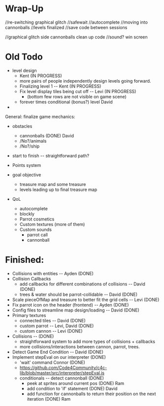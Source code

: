 # Wrap-Up
  //re-switching graphical glitch
  //safewait 
  //autocomplete
  //moving into cannonballs
  //levels finalized
  //save code between sessions

  //graphical glitch side cannonballs
  clean up code
  //sound?
  win screen

# Old Todo
- level design
  - Kent (IN PROGRESS)
  - more pairs of people independently design levels going forward.
  - Finalizing level 1 -- Kent (IN PROGRESS)
  - Fix level display tiles being cut off -- Levi (IN PROGRESS)
    - (bottom few rows are not visible on game scene)
  - forever times conditional (bonus?) level David
- 
General: finalize game mechanics:
  - obstacles
    - cannonballs (DONE) David
    - /No?/animals
    - /No?/ship
  - start to finish -- straightforward path?
  - Points system
  - goal objective
    - treasure map and some treasure
    - levels leading up to final treasure map

- QoL
  - autocomplete
  - blockly
  - Parrot cosmetics
  - Custom textures (more of them)
  - Custom sounds
    - parrot call
    - cannonball

# Finished:

- Collisions with entities -- Ayden (DONE)
- Collision Callbacks
  - add callbacks for different combinations of collisions -- David (DONE)
  - trees & water should be parrot-collidable -- David (DONE)
- Scale pieceOfMap and treasure to better fit the grid cells -- Levi (DONE)
- Fix parrot icon on the header (frontend) -- Ayden (DONE) 
- Config files to streamline map design/loading -- David (DONE)
- Primary textures
  - connected tiles -- David (DONE)
  - custom parrot -- Levi, David (DONE)
  - custom cannon -- Levi (DONE)
- Collisions -- (DONE)
  - straightforward system to add more types of collisions + callbacks
  - more collisions/interactions between cannon, parrot, trees.
- Detect Game End Condition -- David (DONE)
- Implement stepEval on our interpreter (DONE)
  - 'wait' command Connor (DONE)
  - https://github.com/Code4Community/c4c-lib/blob/master/src/interpreter/stepEval.js
  - conditionals -- detect cannonball (DONE)
    - peek at sprites around current pos (DONE) Ram
    - add condition to 'if' statement (DONE) David
    - add function for cannonballs to return their position on the next iteration (DONE) Ram